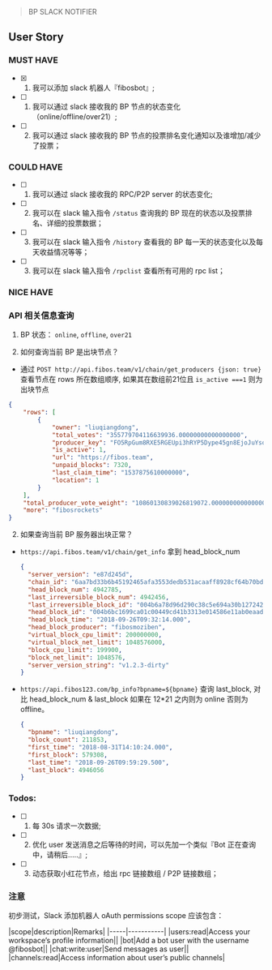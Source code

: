 > BP SLACK NOTIFIER



## User Story

### MUST HAVE

- [x] 1. 我可以添加 slack 机器人『fibosbot』;
- [ ] 1. 我可以通过 slack 接收我的 BP 节点的状态变化（online/offline/over21）;
- [ ] 2. 我可以通过 slack 接收我的 BP 节点的投票排名变化通知以及谁增加/减少了投票；

### COULD HAVE

- [ ] 1. 我可以通过 slack 接收我的 RPC/P2P server 的状态变化;
- [ ] 2. 我可以在 slack 输入指令 `/status` 查询我的 BP 现在的状态以及投票排名、详细的投票数据；
- [ ] 3. 我可以在 slack 输入指令 `/history` 查看我的 BP 每一天的状态变化以及每天收益情况等等；
- [ ] 3. 我可以在 slack 输入指令 `/rpclist` 查看所有可用的 rpc list；


### NICE HAVE



### API 相关信息查询


1. BP 状态： `online`, `offline`, `over21`


2. 如何查询当前 BP 是出块节点？

  - 通过 `POST http://api.fibos.team/v1/chain/get_producers {json: true}` 查看节点在 rows 所在数组顺序, 如果其在数组前21位且 `is_active ===1` 则为出块节点

  ```json
  {
      "rows": [
          {
              "owner": "liuqiangdong",
              "total_votes": "355779704116639936.00000000000000000",
              "producer_key": "FO5RpGum8RXE5RGEUpi3hRYP5Dype45gn8EjoJuYsota6gBMLkzv",
              "is_active": 1,
              "url": "https://fibos.team",
              "unpaid_blocks": 7320,
              "last_claim_time": "1537875610000000",
              "location": 1
          }
      ],
      "total_producer_vote_weight": "10860130839026819072.00000000000000000",
      "more": "fibosrockets"
  }
  ```

2. 如果查询当前 BP 服务器出块正常？

  - `https://api.fibos.team/v1/chain/get_info` 拿到 head_block_num

    ```json
    {
      "server_version": "e87d245d",
      "chain_id": "6aa7bd33b6b45192465afa3553dedb531acaaff8928cf64b70bd4c5e49b7ec6a",
      "head_block_num": 4942785,
      "last_irreversible_block_num": 4942456,
      "last_irreversible_block_id": "004b6a78d96d290c38c5e694a30b127242dcdd65779e20a778ce2721ca2cd40f",
      "head_block_id": "004b6bc1699ca01c00449cd41b3313e014586e11ab0eaad17b6dd999f9ae35bb",
      "head_block_time": "2018-09-26T09:32:14.000",
      "head_block_producer": "fibosmoziben",
      "virtual_block_cpu_limit": 200000000,
      "virtual_block_net_limit": 1048576000,
      "block_cpu_limit": 199900,
      "block_net_limit": 1048576,
      "server_version_string": "v1.2.3-dirty"
    }
    ```
  - `https://api.fibos123.com/bp_info?bpname=${bpname}`  查询 last_block, 对比 head_block_num & last_block 如果在 12*21 之内则为 online 否则为 offline。

    ```json
    {
      "bpname": "liuqiangdong",
      "block_count": 211853,
      "first_time": "2018-08-31T14:10:24.000",
      "first_block": 579308,
      "last_time": "2018-09-26T09:59:29.500",
      "last_block": 4946056
    }
    ```



### Todos:


- [ ] 1. 每 30s 请求一次数据;
- [ ] 2. 优化 user 发送消息之后等待的时间，可以先加一个类似『Bot 正在查询中，请稍后.....』;
- [ ] 3. 动态获取小红花节点，给出 rpc 链接数组 / P2P 链接数组；



### 注意

初步测试，Slack 添加机器人 oAuth permissions scope 应该包含：


|scope|description|Remarks|
|-----|-----------|
|users:read|Access your workspace’s profile information||
|bot|Add a bot user with the username @fibosbot||
|chat:write:user|Send messages as user||
|channels:read|Access information about user’s public channels|
